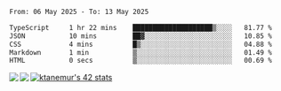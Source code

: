 <!--START_SECTION:waka-->

```txt
From: 06 May 2025 - To: 13 May 2025

TypeScript     1 hr 22 mins    ████████████████████▒░░░░   81.77 %
JSON           10 mins         ██▓░░░░░░░░░░░░░░░░░░░░░░   10.85 %
CSS            4 mins          █▒░░░░░░░░░░░░░░░░░░░░░░░   04.88 %
Markdown       1 min           ▒░░░░░░░░░░░░░░░░░░░░░░░░   01.49 %
HTML           0 secs          ▒░░░░░░░░░░░░░░░░░░░░░░░░   00.69 %
```

<!--END_SECTION:waka-->
<a href="https://github.com/anuraghazra/github-readme-stats">
  <img align="left" src="https://github-readme-stats.vercel.app/api?username=Tanesan&count_private=true&show_icons=true" />
<img align="left" src="https://github-readme-stats.vercel.app/api/top-langs/?username=Tanesan" />
</a>

[![ktanemur's 42 stats](https://badge42.vercel.app/api/v2/cl1wslf6s002109l771rng2w8/stats?cursusId=21&coalitionId=62)](https://github.com/JaeSeoKim/badge42)
